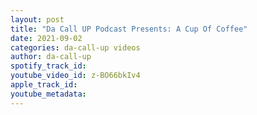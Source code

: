 ```yaml
---
layout: post
title: "Da Call UP Podcast Presents: A Cup Of Coffee"
date: 2021-09-02
categories: da-call-up videos
author: da-call-up
spotify_track_id: 
youtube_video_id: z-BO66bkIv4
apple_track_id: 
youtube_metadata: 
---
```

